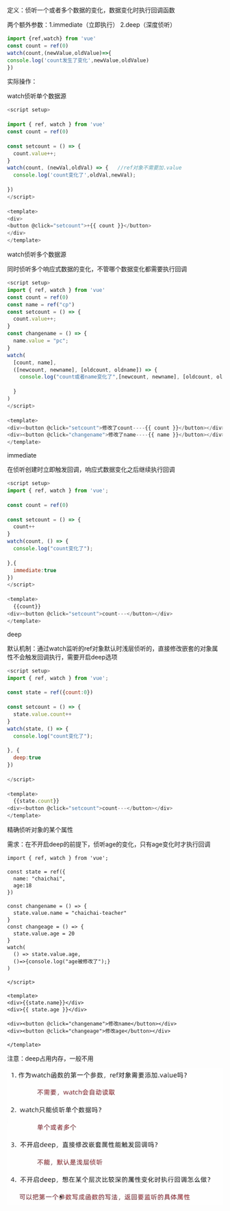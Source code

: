 定义：侦听一个或者多个数据的变化，数据变化时执行回调函数

两个额外参数：1.immediate（立即执行） 2.deep（深度侦听）

`````javascript
import {ref,watch} from 'vue'
const count = ref(0)
watch(count,(newValue,oldValue)=>{
console.log('count发生了变化',newValue,oldValue)
})
`````

实际操作：

watch侦听单个数据源

```javascript
<script setup>

import { ref, watch } from 'vue'
const count = ref(0)

const setcount = () => {
  count.value++;
}
watch(count, (newVal,oldVal) => {	//ref对象不需要加.value
  console.log('count变化了',oldVal,newVal);
  
})
</script>

<template>
<div>
<button @click="setcount">+{{ count }}</button>
</div>
</template> 

```

watch侦听多个数据源

同时侦听多个响应式数据的变化，不管哪个数据变化都需要执行回调

```javascript
<script setup>
import { ref, watch } from 'vue'
const count = ref(0)
const name = ref("cp")
const setcount = () => {
  count.value++;
}
const changename = () => {
  name.value = "pc";
}
watch(
  [count, name],
  ([newcount, newname], [oldcount, oldname]) => {
    console.log("count或者name变化了",[newcount, newname], [oldcount, oldname]);
    
  }
)
</script>

<template>
<div><button @click="setcount">修改了count----{{ count }}</button></div>
<div><button @click="changename">修改了name----{{ name }}</button></div>
</template>
```

immediate

在侦听创建时立即触发回调，响应式数据变化之后继续执行回调

````js
<script setup>
import { ref, watch } from 'vue';

const count = ref(0)

const setcount = () => {
  count++
}
watch(count, () => {
  console.log("count变化了");
  
},{
  immediate:true
})
</script>

<template>
  {{count}}
<div><button @click="setcount">count---</button></div>
</template>
````

deep

默认机制：通过watch监听的ref对象默认时浅层侦听的，直接修改嵌套的对象属性不会触发回调执行，需要开启deep选项

````js
<script setup>
import { ref, watch } from 'vue';

const state = ref({count:0})

const setcount = () => {
  state.value.count++
}
watch(state, () => {
  console.log("count变化了");
  
}, {
  deep:true
})

</script>

<template>
  {{state.count}}
<div><button @click="setcount">count---</button></div>
</template>
````

精确侦听对象的某个属性

需求：在不开启deep的前提下，侦听age的变化，只有age变化时才执行回调

```
import { ref, watch } from 'vue';

const state = ref({
  name: "chaichai",
  age:18
})

const changename = () => {
  state.value.name = "chaichai-teacher"
}
const changeage = () => {
  state.value.age = 20
}
watch(
  () => state.value.age,
  ()=>{console.log("age被修改了");}
)

</script>

<template>
<div>{{state.name}}</div>
<div>{{ state.age }}</div>

<div><button @click="changename">修改name</button></div>
<div><button @click="changeage">修改age</button></div>

</template>
```

注意：deep占用内存，一般不用

![image-20250901222326058](assets/image-20250901222326058.png)
